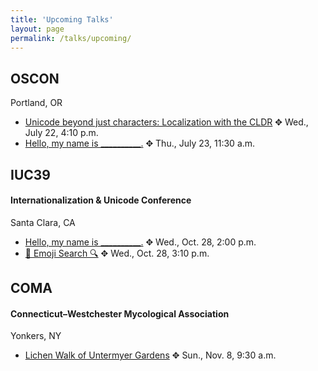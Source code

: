 ```yaml
---
title: 'Upcoming Talks'
layout: page
permalink: /talks/upcoming/
---
```


## OSCON
Portland, OR

* [Unicode beyond just characters: Localization with the
CLDR](http://www.oscon.com/open-source-2015/public/schedule/detail/41337)
✥ Wed., July 22, 4:10 p.m.
* [Hello, my name is
\_\_\_\_\_\_\_\_\_\_.](http://www.oscon.com/open-source-2015/public/schedule/detail/41305)
✥ Thu., July 23, 11:30 a.m.

## IUC39

#### Internationalization & Unicode Conference

Santa Clara, CA

* [Hello, my name is
\_\_\_\_\_\_\_\_\_\_.](http://www.unicodeconference.org/program-d.htm#S11-2)
✥ Wed., Oct. 28, 2:00 p.m.
* [🔎 Emoji Search
🔍](http://www.unicodeconference.org/program-d.htm#S12-3)
✥ Wed., Oct. 28, 3:10 p.m.

## COMA

#### Connecticut–Westchester Mycological Association

Yonkers, NY

* [Lichen Walk of Untermyer
Gardens](http://comafungi.org/event/untermeyer-gardens-lichen-walk/?instance_id=16756)
✥ Sun., Nov. 8, 9:30 a.m.